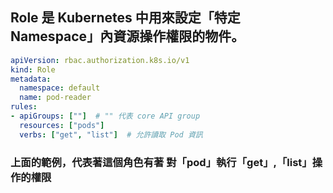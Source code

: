 ## **Role** 是 Kubernetes 中用來設定「特定 Namespace」內資源操作權限的物件。

```yaml
apiVersion: rbac.authorization.k8s.io/v1
kind: Role
metadata:
  namespace: default
  name: pod-reader
rules:
- apiGroups: [""]  # "" 代表 core API group
  resources: ["pods"]
  verbs: ["get", "list"]  # 允許讀取 Pod 資訊
```
### 上面的範例，代表著這個角色有著 對「pod」執行「get」,「list」操作的權限